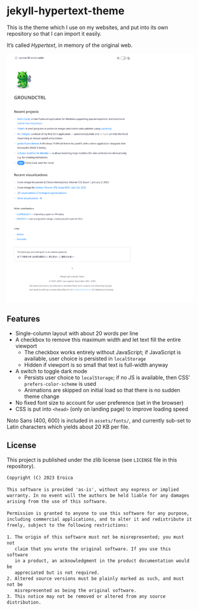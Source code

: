 # jekyll-hypertext-theme

This is the theme which I use on my websites, and put into its own repository so that I can import it easily.

It’s called _Hypertext_, in memory of the original web.

![Sample screenshot](Screenshot.png)

## Features

* Single-column layout with about 20 words per line
* A checkbox to remove this maximum width and let text fill the entire viewport
  * The checkbox works entirely without JavaScript; if JavaScript is available, user choice is persisted in `localStorage`
  * Hidden if viewport is so small that text is full-width anyway
* A switch to toggle dark mode
  * Persists user choice to `localStorage`; if no JS is available, then CSS' `prefers-color-scheme` is used
  * Animations are skipped on initial load so that there is no sudden theme change
* No fixed font size to account for user preference (set in the browser)
* CSS is put into `<head>` (only on landing page) to improve loading speed

Noto Sans (400, 600) is included in `assets/fonts/`, and currently sub-set to Latin characters which yields about 20&nbsp;KB per file.

## License

This project is published under the zlib license (see `LICENSE` file in this repository).

```
Copyright (C) 2023 Eroica

This software is provided 'as-is', without any express or implied
warranty. In no event will the authors be held liable for any damages
arising from the use of this software.

Permission is granted to anyone to use this software for any purpose,
including commercial applications, and to alter it and redistribute it
freely, subject to the following restrictions:

1. The origin of this software must not be misrepresented; you must not
   claim that you wrote the original software. If you use this software
   in a product, an acknowledgment in the product documentation would be
   appreciated but is not required.
2. Altered source versions must be plainly marked as such, and must not be
   misrepresented as being the original software.
3. This notice may not be removed or altered from any source distribution.
```
